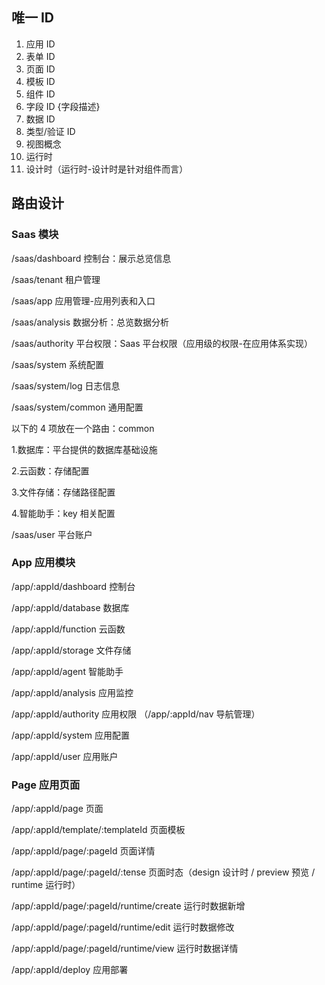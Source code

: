 ## 唯一 ID

1. 应用 ID
2. 表单 ID
3. 页面 ID
4. 模板 ID
5. 组件 ID
6. 字段 ID {字段描述}
7. 数据 ID
8. 类型/验证 ID
9. 视图概念
10. 运行时
11. 设计时（运行时-设计时是针对组件而言）

## 路由设计

### Saas 模块

/saas/dashboard 控制台：展示总览信息

/saas/tenant 租户管理

/saas/app 应用管理-应用列表和入口

/saas/analysis 数据分析：总览数据分析

/saas/authority 平台权限：Saas 平台权限（应用级的权限-在应用体系实现）

/saas/system 系统配置

/saas/system/log 日志信息

/saas/system/common 通用配置

以下的 4 项放在一个路由：common

1.数据库：平台提供的数据库基础设施

2.云函数：存储配置

3.文件存储：存储路径配置

4.智能助手：key 相关配置

/saas/user 平台账户

### App 应用模块

/app/:appId/dashboard 控制台

/app/:appId/database 数据库

/app/:appId/function 云函数

/app/:appId/storage 文件存储

/app/:appId/agent 智能助手

/app/:appId/analysis 应用监控

/app/:appId/authority 应用权限 （/app/:appId/nav 导航管理）

/app/:appId/system 应用配置

/app/:appId/user 应用账户

### Page 应用页面

/app/:appId/page 页面

/app/:appId/template/:templateId 页面模板

/app/:appId/page/:pageId 页面详情

/app/:appId/page/:pageId/:tense 页面时态（design 设计时 / preview 预览 / runtime 运行时）

/app/:appId/page/:pageId/runtime/create 运行时数据新增

/app/:appId/page/:pageId/runtime/edit 运行时数据修改

/app/:appId/page/:pageId/runtime/view 运行时数据详情

/app/:appId/deploy 应用部署
